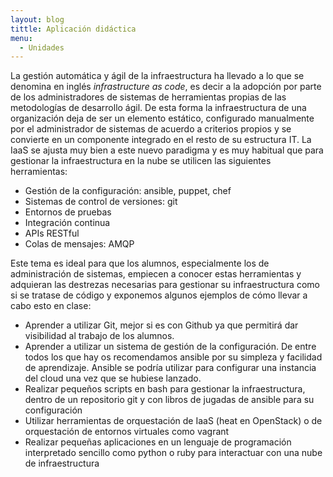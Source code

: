 ```yaml
---
layout: blog
tittle: Aplicación didáctica
menu:
  - Unidades
---
```


La gestión automática y ágil de la infraestructura ha llevado a lo que se
denomina en inglés *infrastructure as code*, es decir a la adopción por parte de
los administradores de sistemas de herramientas propias de las metodologías de
desarrollo ágil. De esta forma la infraestructura de una organización deja de
ser un elemento estático, configurado manualmente por el administrador de
sistemas de acuerdo a criterios propios y se convierte en un componente
integrado en el resto de su estructura IT.
La IaaS se ajusta muy bien a este nuevo paradigma y es muy habitual que para
gestionar la infraestructura en la nube se utilicen las siguientes herramientas:

* Gestión de la configuración: ansible, puppet, chef
* Sistemas de control de versiones: git
* Entornos de pruebas
* Integración continua
* APIs RESTful
* Colas de mensajes: AMQP

Este tema es ideal para que los alumnos, especialmente los de administración de
sistemas, empiecen a conocer estas herramientas y adquieran las destrezas
necesarias para gestionar su infraestructura como si se tratase de código y
exponemos algunos ejemplos de cómo llevar a cabo esto en clase:

* Aprender a utilizar Git, mejor si es con Github ya que permitirá dar
  visibilidad al trabajo de los alumnos.
* Aprender a utilizar un sistema de gestión de la configuración. De entre todos
  los que hay os recomendamos ansible por su simpleza y facilidad de
  aprendizaje. Ansible se podría utilizar para configurar una instancia del
  cloud una vez que se hubiese lanzado.
* Realizar pequeños scripts en bash para gestionar la infraestructura, dentro de
  un repositorio git y con libros de jugadas de ansible para su configuración
* Utilizar herramientas de orquestación de IaaS (heat en OpenStack) o de
  orquestación de entornos virtuales como vagrant
* Realizar pequeñas aplicaciones en un lenguaje de programación interpretado
  sencillo como python o ruby para interactuar con una nube de infraestructura
